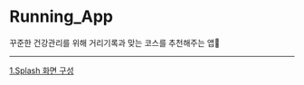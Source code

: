 # Running_App
꾸준한 건강관리를 위해 거리기록과 맞는 코스를 추천해주는 앱🏃

---
[1.Splash 화면 구성](https://github.com/OhJunYoung21/Running_App/blob/main/스플래시화면.md)
